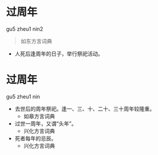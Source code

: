 # 过周年
gu5 zheu1 nin2
> 如东方言词典
- 人死后逢周年的日子，举行祭祀活动。





# 过周年
gu5 zheu1 nin
+ 去世后的周年祭祀。逢一、三、十、二十、三十周年较隆重。
  * 如皋方言词典
+ 过世一周年，又谓“头年”。
  * 兴化方言词典
+ 死者每年的忌辰。
  * 兴化方言词典
